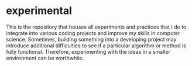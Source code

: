 # experimental
This is the repository that houses all experiments and practices that I do to integrate into various coding projects and improve my skills in computer science. Sometimes, building something into a developing project may introduce additional difficulties to see if a particular algorithm or method is fully functional. Therefore, experimenting with the ideas in a smaller environment can be worthwhile. 
